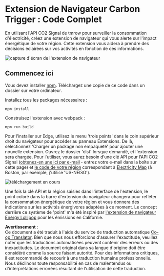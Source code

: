 <!--
CO_OP_TRANSLATOR_METADATA:
{
  "original_hash": "21b364c158c8e4f698de65eeac16c9fe",
  "translation_date": "2025-08-23T23:51:23+00:00",
  "source_file": "5-browser-extension/solution/translation/README.ms.md",
  "language_code": "fr"
}
-->
# Extension de Navigateur Carbon Trigger : Code Complet

En utilisant l'API CO2 Signal de tmrow pour surveiller la consommation d'électricité, créez une extension de navigateur qui vous alerte sur l'impact énergétique de votre région. Cette extension vous aidera à prendre des décisions éclairées sur vos activités en fonction de ces informations.

![capture d'écran de l'extension de navigateur](../../../../../5-browser-extension/extension-screenshot.png)

## Commencez ici

Vous devez installer [npm](https://npmjs.com). Téléchargez une copie de ce code dans un dossier sur votre ordinateur.

Installez tous les packages nécessaires :

```
npm install
```

Construisez l'extension avec webpack :

```
npm run build
```

Pour l'installer sur Edge, utilisez le menu 'trois points' dans le coin supérieur droit du navigateur pour accéder au panneau Extensions. De là, sélectionnez 'Charger un package non empaqueté' pour ajouter une nouvelle extension. Ouvrez le dossier 'dist' lorsque demandé, et l'extension sera chargée. Pour l'utiliser, vous aurez besoin d'une clé API pour l'API CO2 Signal ([obtenez-en une ici par e-mail](https://www.co2signal.com/) - entrez votre e-mail dans la boîte sur cette page) et [le code de votre région](http://api.electricitymap.org/v3/zones) correspondant à [Electricity Map](https://www.electricitymap.org/map) (à Boston, par exemple, j'utilise 'US-NEISO').

![téléchargement en cours](../../../../../5-browser-extension/install-on-edge.png)

Une fois la clé API et la région saisies dans l'interface de l'extension, le point coloré dans la barre d'extension du navigateur changera pour refléter la consommation énergétique de votre région et vous donnera des indications sur les activités énergivores adaptées à ce moment. Le concept derrière ce système de 'point' m'a été inspiré par [l'extension de navigateur Energy Lollipop](https://energylollipop.com/) pour les émissions en Californie.

**Avertissement** :  
Ce document a été traduit à l'aide du service de traduction automatique [Co-op Translator](https://github.com/Azure/co-op-translator). Bien que nous nous efforcions d'assurer l'exactitude, veuillez noter que les traductions automatisées peuvent contenir des erreurs ou des inexactitudes. Le document original dans sa langue d'origine doit être considéré comme la source faisant autorité. Pour des informations critiques, il est recommandé de recourir à une traduction humaine professionnelle. Nous déclinons toute responsabilité en cas de malentendus ou d'interprétations erronées résultant de l'utilisation de cette traduction.